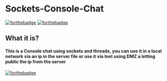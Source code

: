 # Sockets-Console-Chat
[![forthebadge](https://forthebadge.com/images/badges/made-with-python.svg)](https://forthebadge.com)  [![forthebadge](https://forthebadge.com/images/badges/built-with-love.svg)](https://forthebadge.com)
## What it is?
#### This is a Console chat using sockets and threads, you can use it in a local network via an ip in the server file or use it via Inet using DMZ a letting public the ip from the server

[![forthebadge](https://forthebadge.com/images/badges/powered-by-black-magic.svg)](https://forthebadge.com)
